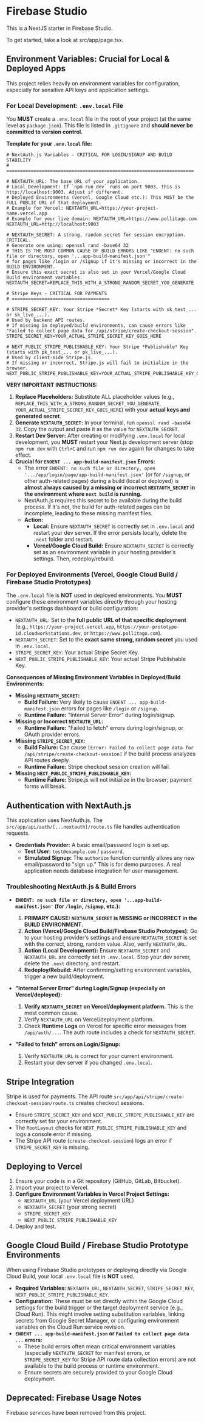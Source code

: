 
# Firebase Studio

This is a NextJS starter in Firebase Studio.

To get started, take a look at src/app/page.tsx.

## Environment Variables: Crucial for Local & Deployed Apps

This project relies heavily on environment variables for configuration, especially for sensitive API keys and application settings.

### For Local Development: `.env.local` File

You **MUST** create a `.env.local` file in the root of your project (at the same level as `package.json`). This file is listed in `.gitignore` and **should never be committed to version control.**

**Template for your `.env.local` file:**
```env
# NextAuth.js Variables - CRITICAL FOR LOGIN/SIGNUP AND BUILD STABILITY
# =====================================================================

# NEXTAUTH_URL: The base URL of your application.
# Local Development: If `npm run dev` runs on port 9003, this is http://localhost:9003. Adjust if different.
# Deployed Environments (Vercel, Google Cloud etc.): This MUST be the FULL PUBLIC URL of that deployment.
# Example for Vercel: NEXTAUTH_URL=https://your-project-name.vercel.app
# Example for your live domain: NEXTAUTH_URL=https://www.pollitago.com
NEXTAUTH_URL=http://localhost:9003

# NEXTAUTH_SECRET: A strong, random secret for session encryption. CRITICAL.
# Generate one using: openssl rand -base64 32
# THIS IS THE MOST COMMON CAUSE OF BUILD ERRORS LIKE "ENOENT: no such file or directory, open '...app-build-manifest.json'"
# for pages like /login or /signup if it's missing or incorrect in the BUILD ENVIRONMENT.
# Ensure this exact secret is also set in your Vercel/Google Cloud Build environment variables.
NEXTAUTH_SECRET=REPLACE_THIS_WITH_A_STRONG_RANDOM_SECRET_YOU_GENERATE

# Stripe Keys - CRITICAL FOR PAYMENTS
# ====================================

# STRIPE_SECRET_KEY: Your Stripe *Secret* Key (starts with sk_test_... or sk_live_...).
# Used by backend API routes.
# If missing in deployed/build environments, can cause errors like "Failed to collect page data for /api/stripe/create-checkout-session".
STRIPE_SECRET_KEY=YOUR_ACTUAL_STRIPE_SECRET_KEY_GOES_HERE

# NEXT_PUBLIC_STRIPE_PUBLISHABLE_KEY: Your Stripe *Publishable* Key (starts with pk_test_... or pk_live_...).
# Used by client-side Stripe.js.
# If missing or incorrect, Stripe.js will fail to initialize in the browser.
NEXT_PUBLIC_STRIPE_PUBLISHABLE_KEY=YOUR_ACTUAL_STRIPE_PUBLISHABLE_KEY_GOES_HERE
```

**VERY IMPORTANT INSTRUCTIONS:**

1.  **Replace Placeholders:** Substitute ALL placeholder values (e.g., `REPLACE_THIS_WITH_A_STRONG_RANDOM_SECRET_YOU_GENERATE`, `YOUR_ACTUAL_STRIPE_SECRET_KEY_GOES_HERE`) with your **actual keys and generated secret**.
2.  **Generate `NEXTAUTH_SECRET`:** In your terminal, run `openssl rand -base64 32`. Copy the output and paste it as the value for `NEXTAUTH_SECRET`.
3.  **Restart Dev Server:** After creating or modifying `.env.local` for local development, you **MUST** restart your Next.js development server (stop `npm run dev` with `Ctrl+C` and run `npm run dev` again) for changes to take effect.
4.  **Crucial for `ENOENT ... app-build-manifest.json` Errors:**
    *   The error `ENOENT: no such file or directory, open '.../app/login/page/app-build-manifest.json'` (or for `/signup`, or other auth-related pages) during a build (local or deployed) is **almost always caused by a missing or incorrect `NEXTAUTH_SECRET` in the environment where `next build` is running.**
    *   NextAuth.js requires this secret to be available during the build process. If it's not, the build for auth-related pages can be incomplete, leading to these missing manifest files.
    *   **Action:**
        *   **Local:** Ensure `NEXTAUTH_SECRET` is correctly set in `.env.local` and restart your dev server. If the error persists locally, delete the `.next` folder and restart.
        *   **Vercel/Google Cloud Build:** Ensure `NEXTAUTH_SECRET` is correctly set as an environment variable in your hosting provider's settings. Then, redeploy/rebuild.

### For Deployed Environments (Vercel, Google Cloud Build / Firebase Studio Prototypes)

The `.env.local` file is **NOT** used in deployed environments. You **MUST** configure these environment variables directly through your hosting provider's settings dashboard or build configuration:

*   `NEXTAUTH_URL`: Set to the **full public URL of that specific deployment** (e.g., `https://your-project.vercel.app`, `https://your-prototype-id.cloudworkstations.dev`, or `https://www.pollitago.com`).
*   `NEXTAUTH_SECRET`: Set to the **exact same strong, random secret** you used in `.env.local`.
*   `STRIPE_SECRET_KEY`: Your actual Stripe Secret Key.
*   `NEXT_PUBLIC_STRIPE_PUBLISHABLE_KEY`: Your actual Stripe Publishable Key.

**Consequences of Missing Environment Variables in Deployed/Build Environments:**

*   **Missing `NEXTAUTH_SECRET`:**
    *   **Build Failure:** Very likely to cause `ENOENT ... app-build-manifest.json` errors for pages like `/login` or `/signup`.
    *   **Runtime Failure:** "Internal Server Error" during login/signup.
*   **Missing or Incorrect `NEXTAUTH_URL`:**
    *   **Runtime Failure:** "Failed to fetch" errors during login/signup, or OAuth provider errors.
*   **Missing `STRIPE_SECRET_KEY`:**
    *   **Build Failure:** Can cause `[Error: Failed to collect page data for /api/stripe/create-checkout-session]` if the build process analyzes API routes deeply.
    *   **Runtime Failure:** Stripe checkout session creation will fail.
*   **Missing `NEXT_PUBLIC_STRIPE_PUBLISHABLE_KEY`:**
    *   **Runtime Failure:** Stripe.js will not initialize in the browser; payment forms will break.

## Authentication with NextAuth.js

This application uses NextAuth.js. The `src/app/api/auth/[...nextauth]/route.ts` file handles authentication requests.

*   **Credentials Provider:** A basic email/password login is set up.
    *   **Test User:** `test@example.com` / `password`.
    *   **Simulated Signup:** The `authorize` function currently allows any new email/password to "sign up." This is for demo purposes. A real application needs database integration for user management.

### Troubleshooting NextAuth.js & Build Errors

*   **`ENOENT: no such file or directory, open '...app-build-manifest.json'` (for `/login`, `/signup`, etc.):**
    1.  **PRIMARY CAUSE: `NEXTAUTH_SECRET` is MISSING or INCORRECT in the BUILD ENVIRONMENT.**
    2.  **Action (Vercel/Google Cloud Build/Firebase Studio Prototypes):** Go to your hosting provider's settings and ensure `NEXTAUTH_SECRET` is set with the correct, strong, random value. Also, verify `NEXTAUTH_URL`.
    3.  **Action (Local Development):** Ensure `NEXTAUTH_SECRET` and `NEXTAUTH_URL` are correctly set in `.env.local`. Stop your dev server, delete the `.next` directory, and restart.
    4.  **Redeploy/Rebuild:** After confirming/setting environment variables, trigger a new build/deployment.

*   **"Internal Server Error" during Login/Signup (especially on Vercel/deployed):**
    1.  **Verify `NEXTAUTH_SECRET` on Vercel/deployment platform.** This is the most common cause.
    2.  Verify `NEXTAUTH_URL` on Vercel/deployment platform.
    3.  Check **Runtime Logs** on Vercel for specific error messages from `/api/auth/...`. The auth route includes a check for `NEXTAUTH_SECRET`.

*   **"Failed to fetch" errors on Login/Signup:**
    1.  Verify `NEXTAUTH_URL` is correct for your current environment.
    2.  Restart your dev server if you changed `.env.local`.

## Stripe Integration

Stripe is used for payments. The API route `src/app/api/stripe/create-checkout-session/route.ts` creates checkout sessions.

*   Ensure `STRIPE_SECRET_KEY` and `NEXT_PUBLIC_STRIPE_PUBLISHABLE_KEY` are correctly set for your environment.
*   The `RootLayout` checks for `NEXT_PUBLIC_STRIPE_PUBLISHABLE_KEY` and logs a console error if missing.
*   The Stripe API route (`create-checkout-session`) logs an error if `STRIPE_SECRET_KEY` is missing.

## Deploying to Vercel

1.  Ensure your code is in a Git repository (GitHub, GitLab, Bitbucket).
2.  Import your project to Vercel.
3.  **Configure Environment Variables in Vercel Project Settings:**
    *   `NEXTAUTH_URL` (your Vercel deployment URL)
    *   `NEXTAUTH_SECRET` (your strong secret)
    *   `STRIPE_SECRET_KEY`
    *   `NEXT_PUBLIC_STRIPE_PUBLISHABLE_KEY`
4.  Deploy and test.

## Google Cloud Build / Firebase Studio Prototype Environments

When using Firebase Studio prototypes or deploying directly via Google Cloud Build, your local `.env.local` file is **NOT** used.

*   **Required Variables:** `NEXTAUTH_URL`, `NEXTAUTH_SECRET`, `STRIPE_SECRET_KEY`, `NEXT_PUBLIC_STRIPE_PUBLISHABLE_KEY`.
*   **Configuration:** These must be set directly within the Google Cloud settings for the build trigger or the target deployment service (e.g., Cloud Run). This might involve setting substitution variables, linking secrets from Google Secret Manager, or configuring environment variables on the Cloud Run service revision.
*   **`ENOENT ... app-build-manifest.json` or `Failed to collect page data ...` errors:**
    *   These build errors often mean critical environment variables (especially `NEXTAUTH_SECRET` for manifest errors, or `STRIPE_SECRET_KEY` for Stripe API route data collection errors) are not available to the build process or runtime environment.
    *   Ensure secrets are securely provided to your Google Cloud deployment.

## Deprecated: Firebase Usage Notes
Firebase services have been removed from this project.
